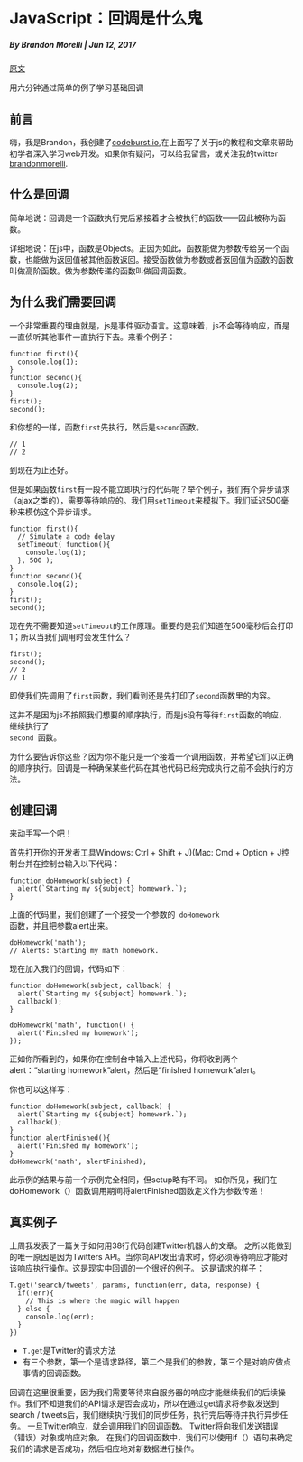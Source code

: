 # JavaScript：回调是什么鬼

##### By Brandon Morelli | Jun 12, 2017

[原文](https://codeburst.io/javascript-what-the-heck-is-a-callback-aba4da2deced)

用六分钟通过简单的例子学习基础回调

## 前言

嗨，我是Brandon，我创建了[codeburst.io](https://codeburst.io/),在上面写了关于js的教程和文章来帮助初学者深入学习web开发。如果你有疑问，可以给我留言，或关注我的twitter [brandonmorelli](https://twitter.com/brandonmorelli).

## 什么是回调

简单地说：回调是一个函数执行完后紧接着才会被执行的函数——因此被称为函数。

详细地说：在js中，函数是Objects。正因为如此，函数能做为参数传给另一个函数，也能做为返回值被其他函数返回。接受函数做为参数或者返回值为函数的函数叫做高阶函数。做为参数传递的函数叫做回调函数。

## 为什么我们需要回调

一个非常重要的理由就是，js是事件驱动语言。这意味着，js不会等待响应，而是一直侦听其他事件一直执行下去。来看个例子：

	function first(){
	  console.log(1);
	}
	function second(){
	  console.log(2);
	}
	first();
	second();
	
和你想的一样，函数<code>first</code>先执行，然后是<code>second</code>函数。

	// 1
	// 2
	
到现在为止还好。

但是如果函数<code>first</code>有一段不能立即执行的代码呢？举个例子，我们有个异步请求（ajax之类的），需要等待响应的。我们用<code>setTimeout</code>来模拟下。我们延迟500毫秒来模仿这个异步请求。

	function first(){
	  // Simulate a code delay
	  setTimeout( function(){
	    console.log(1);
	  }, 500 );
	}
	function second(){
	  console.log(2);
	}
	first();
	second();
	
现在先不需要知道<code>setTimeout</code>的工作原理。重要的是我们知道在500毫秒后会打印1；所以当我们调用时会发生什么？

	first();
	second();
	// 2
	// 1
	
即使我们先调用了<code>first</code>函数，我们看到还是先打印了<code>second</code>函数里的内容。

这并不是因为js不按照我们想要的顺序执行，而是js没有等待<code>first</code>函数的响应，继续执行了<code> second </code>函数。

为什么要告诉你这些？因为你不能只是一个接着一个调用函数，并希望它们以正确的顺序执行。回调是一种确保某些代码在其他代码已经完成执行之前不会执行的方法。

## 创建回调

来动手写一个吧！

首先打开你的开发者工具Windows: Ctrl + Shift + J)(Mac: Cmd + Option + J控制台并在控制台输入以下代码：
	
	function doHomework(subject) {
	  alert(`Starting my ${subject} homework.`);
	}
	
上面的代码里，我们创建了一个接受一个参数的<code> doHomework </code>函数，并且把参数alert出来。

	doHomework('math');
	// Alerts: Starting my math homework.
	
现在加入我们的回调，代码如下：

	function doHomework(subject, callback) {
	  alert(`Starting my ${subject} homework.`);
	  callback();
	}
	
	doHomework('math', function() {
	  alert('Finished my homework');
	});

正如你所看到的，如果你在控制台中输入上述代码，你将收到两个alert：“starting homework”alert，然后是“finished homework”alert。

你也可以这样写：

	function doHomework(subject, callback) {
	  alert(`Starting my ${subject} homework.`);
	  callback();
	}
	function alertFinished(){
	  alert('Finished my homework');
	}
	doHomework('math', alertFinished);
	
此示例的结果与前一个示例完全相同，但setup略有不同。 如你所见，我们在doHomework（）函数调用期间将alertFinished函数定义作为参数传递！

## 真实例子

上周我发表了一篇关于如何用38行代码创建Twitter机器人的文章。 之所以能做到的唯一原因是因为Twitters API。当你向API发出请求时，你必须等待响应才能对该响应执行操作。这是现实中回调的一个很好的例子。 这是请求的样子：

	T.get('search/tweets', params, function(err, data, response) {
	  if(!err){
	    // This is where the magic will happen
	  } else {
	    console.log(err);
	  }
	})
	
* <code>T.get</code>是Twitter的请求方法
* 有三个参数，第一个是请求路径，第二个是我们的参数，第三个是对响应做点事情的回调函数。

回调在这里很重要，因为我们需要等待来自服务器的响应才能继续我们的后续操作。我们不知道我们的API请求是否会成功，所以在通过get请求将参数发送到search / tweets后，我们继续执行我们的同步任务，执行完后等待并执行异步任务。 一旦Twitter响应，就会调用我们的回调函数。 Twitter将向我们发送错误（错误）对象或响应对象。 在我们的回调函数中，我们可以使用if（）语句来确定我们的请求是否成功，然后相应地对新数据进行操作。

